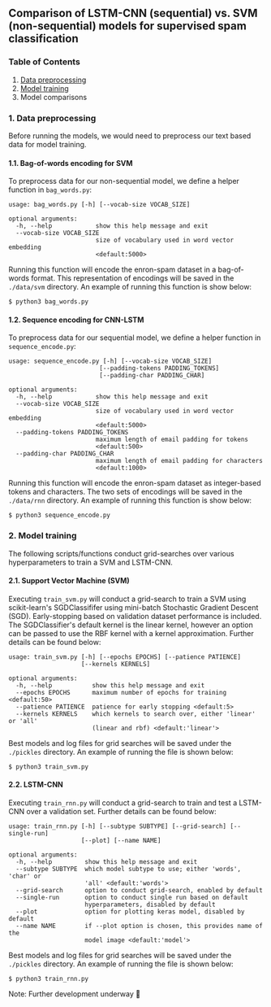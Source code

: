 ## Comparison of LSTM-CNN (sequential) vs. SVM (non-sequential) models for supervised spam classification

### Table of Contents

1. [Data preprocessing](#Data-preprocessing)
2. [Model training](#Model-training)
3. Model comparisons

### 1. Data preprocessing

Before running the models, we would need to preprocess our text based data for model training.

#### 1.1. Bag-of-words encoding for SVM

To preprocess data for our non-sequential model, we define a helper function in `bag_words.py`:

```
usage: bag_words.py [-h] [--vocab-size VOCAB_SIZE]

optional arguments:
  -h, --help            show this help message and exit
  --vocab-size VOCAB_SIZE
                        size of vocabulary used in word vector embedding
                        <default:5000>
```

Running this function will encode the enron-spam dataset in a bag-of-words format. This representation of encodings will be saved in the `./data/svm` directory. An example of running this function is show below:

```shell
$ python3 bag_words.py
```

#### 1.2. Sequence encoding for CNN-LSTM

To preprocess data for our sequential model, we define a helper function in `sequence_encode.py`:

```
usage: sequence_encode.py [-h] [--vocab-size VOCAB_SIZE]
                         [--padding-tokens PADDING_TOKENS]
                         [--padding-char PADDING_CHAR]

optional arguments:
  -h, --help            show this help message and exit
  --vocab-size VOCAB_SIZE
                        size of vocabulary used in word vector embedding
                        <default:5000>
  --padding-tokens PADDING_TOKENS
                        maximum length of email padding for tokens
                        <default:500>
  --padding-char PADDING_CHAR
                        maximum length of email padding for characters
                        <default:1000>
```

Running this function will encode the enron-spam dataset as integer-based tokens and characters. The two sets of encodings will be saved in the `./data/rnn` directory. An example of running this function is show below:

```shell
$ python3 sequence_encode.py
```

### 2. Model training

The following scripts/functions conduct grid-searches over various hyperparameters to train a SVM and LSTM-CNN.

#### 2.1. Support Vector Machine (SVM)

Executing `train_svm.py` will conduct a grid-search to train a SVM using scikit-learn's SGDClassififer using mini-batch Stochastic Gradient Descent (SGD). Early-stopping based on validation dataset performance is included. The SGDClassifier's default kernel is the linear kernel, however an option can be passed to use the RBF kernel with a kernel approximation. Further details can be found below:

```
usage: train_svm.py [-h] [--epochs EPOCHS] [--patience PATIENCE]
                    [--kernels KERNELS]

optional arguments:
  -h, --help           show this help message and exit
  --epochs EPOCHS      maximum number of epochs for training <default:50>
  --patience PATIENCE  patience for early stopping <default:5>
  --kernels KERNELS    which kernels to search over, either 'linear' or 'all'
                       (linear and rbf) <default:'linear'>
```

Best models and log files for grid searches will be saved under the `./pickles` directory. An example of running the file is shown below:

```
$ python3 train_svm.py
```

#### 2.2. LSTM-CNN

Executing `train_rnn.py` will conduct a grid-search to train and test a LSTM-CNN over a validation set. Further details can be found below:

```
usage: train_rnn.py [-h] [--subtype SUBTYPE] [--grid-search] [--single-run]
                    [--plot] [--name NAME]

optional arguments:
  -h, --help         show this help message and exit
  --subtype SUBTYPE  which model subtype to use; either 'words', 'char' or
                     'all' <default:'words'>
  --grid-search      option to conduct grid-search, enabled by default
  --single-run       option to conduct single run based on default
                     hyperparameters, disabled by default
  --plot             option for plotting keras model, disabled by default
  --name NAME        if --plot option is chosen, this provides name of the
                     model image <default:'model'>
```

Best models and log files for grid searches will be saved under the `./pickles` directory. An example of running the file is shown below:

```
$ python3 train_rnn.py
```

Note: Further development underway :snail:
